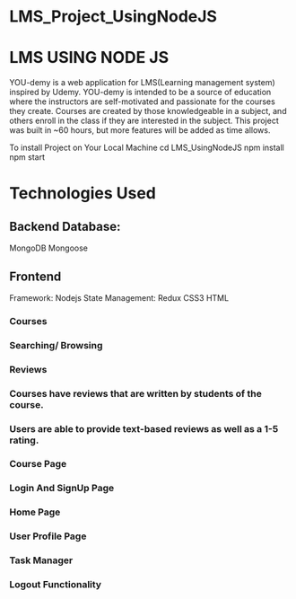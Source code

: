 # LMS_Project_UsingNodeJS

# LMS USING NODE JS
YOU-demy is a web application for LMS(Learning management system) inspired by Udemy. YOU-demy is intended to be a source of education where the instructors are self-motivated and passionate for the courses they create. Courses are created by those knowledgeable in a subject, and others enroll in the class if they are interested in the subject. This project was built in ~60 hours, but more features will be added as time allows.

To install Project on Your Local Machine
cd LMS_UsingNodeJS npm install npm start

# Technologies Used
## Backend Database: 
MongoDB 
Mongoose

## Frontend
Framework: 
Nodejs 
State Management: 
Redux 
CSS3
HTML

### Courses
### Searching/ Browsing
### Reviews
### Courses have reviews that are written by students of the course.
### Users are able to provide text-based reviews as well as a 1-5 rating.
### Course Page
### Login And SignUp Page
### Home Page
### User Profile Page
### Task Manager
### Logout Functionality
